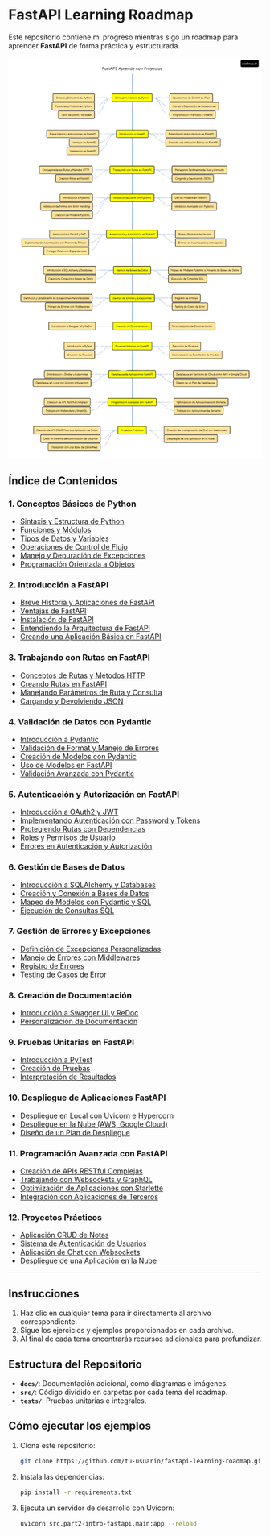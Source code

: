 # FastAPI Learning Roadmap  

Este repositorio contiene mi progreso mientras sigo un roadmap para aprender **FastAPI** de forma práctica y estructurada.  

![Roadmap](./docs/roadmap-image.png)  

## **Índice de Contenidos**

### **1. Conceptos Básicos de Python**
- [Sintaxis y Estructura de Python](./src/part1-python-basics/theory/syntax_and_structure.md)
- [Funciones y Módulos](./src/part1-python-basics/theory/functions_and_modules.md)
- [Tipos de Datos y Variables](./src/part1-python-basics/theory/data_types_and_variables.md)
- [Operaciones de Control de Flujo](./src/part1-python-basics/theory/control_flow.md)
- [Manejo y Depuración de Excepciones](./src/part1-python-basics/theory/exceptions_debugging.md)
- [Programación Orientada a Objetos](./src/part1-python-basics/theory/OOP.md)

### **2. Introducción a FastAPI**
- [Breve Historia y Aplicaciones de FastAPI](./fastapi/introduction.md)
- [Ventajas de FastAPI](./fastapi/advantages.md)
- [Instalación de FastAPI](./fastapi/installation.md)
- [Entendiendo la Arquitectura de FastAPI](./fastapi/architecture.md)
- [Creando una Aplicación Básica en FastAPI](./fastapi/basic_app.md)

### **3. Trabajando con Rutas en FastAPI**
- [Conceptos de Rutas y Métodos HTTP](./fastapi/routes_and_methods.md)
- [Creando Rutas en FastAPI](./fastapi/creating_routes.md)
- [Manejando Parámetros de Ruta y Consulta](./fastapi/parameters.md)
- [Cargando y Devolviendo JSON](./fastapi/returning_json.md)

### **4. Validación de Datos con Pydantic**
- [Introducción a Pydantic](./pydantic/introduction.md)
- [Validación de Format y Manejo de Errores](./pydantic/validation_and_errors.md)
- [Creación de Modelos con Pydantic](./pydantic/models.md)
- [Uso de Modelos en FastAPI](./pydantic/models_in_fastapi.md)
- [Validación Avanzada con Pydantic](./pydantic/advanced_validation.md)

### **5. Autenticación y Autorización en FastAPI**
- [Introducción a OAuth2 y JWT](./auth/introduction_oauth2_jwt.md)
- [Implementando Autenticación con Password y Tokens](./auth/password_and_tokens.md)
- [Protegiendo Rutas con Dependencias](./auth/protecting_routes.md)
- [Roles y Permisos de Usuario](./auth/roles_and_permissions.md)
- [Errores en Autenticación y Autorización](./auth/errors.md)

### **6. Gestión de Bases de Datos**
- [Introducción a SQLAlchemy y Databases](./database/introduction_sqlalchemy.md)
- [Creación y Conexión a Bases de Datos](./database/connection.md)
- [Mapeo de Modelos con Pydantic y SQL](./database/model_mapping.md)
- [Ejecución de Consultas SQL](./database/sql_queries.md)

### **7. Gestión de Errores y Excepciones**
- [Definición de Excepciones Personalizadas](./errors/custom_exceptions.md)
- [Manejo de Errores con Middlewares](./errors/middleware_handling.md)
- [Registro de Errores](./errors/logging.md)
- [Testing de Casos de Error](./errors/error_testing.md)

### **8. Creación de Documentación**
- [Introducción a Swagger UI y ReDoc](./documentation/swagger_redoc.md)
- [Personalización de Documentación](./documentation/customization.md)

### **9. Pruebas Unitarias en FastAPI**
- [Introducción a PyTest](./testing/pytest_intro.md)
- [Creación de Pruebas](./testing/test_creation.md)
- [Interpretación de Resultados](./testing/result_analysis.md)

### **10. Despliegue de Aplicaciones FastAPI**
- [Despliegue en Local con Uvicorn e Hypercorn](./deployment/local_deployment.md)
- [Despliegue en la Nube (AWS, Google Cloud)](./deployment/cloud_deployment.md)
- [Diseño de un Plan de Despliegue](./deployment/deployment_plan.md)

### **11. Programación Avanzada con FastAPI**
- [Creación de APIs RESTful Complejas](./advanced/restful_apis.md)
- [Trabajando con Websockets y GraphQL](./advanced/websockets_graphql.md)
- [Optimización de Aplicaciones con Starlette](./advanced/optimization.md)
- [Integración con Aplicaciones de Terceros](./advanced/third_party_integration.md)

### **12. Proyectos Prácticos**
- [Aplicación CRUD de Notas](./projects/notes_crud.md)
- [Sistema de Autenticación de Usuarios](./projects/user_authentication.md)
- [Aplicación de Chat con Websockets](./projects/chat_websockets.md)
- [Despliegue de una Aplicación en la Nube](./projects/cloud_deployment.md)

---

## **Instrucciones**
1. Haz clic en cualquier tema para ir directamente al archivo correspondiente.
2. Sigue los ejercicios y ejemplos proporcionados en cada archivo.
3. Al final de cada tema encontrarás recursos adicionales para profundizar.


## Estructura del Repositorio  
- **`docs/`**: Documentación adicional, como diagramas e imágenes.  
- **`src/`**: Código dividido en carpetas por cada tema del roadmap.  
- **`tests/`**: Pruebas unitarias e integrales.  

## Cómo ejecutar los ejemplos  
1. Clona este repositorio:  
   ```bash
   git clone https://github.com/tu-usuario/fastapi-learning-roadmap.git
   ```
2. Instala las dependencias:

    ```bash
    pip install -r requirements.txt
    ```

3. Ejecuta un servidor de desarrollo con Uvicorn:

    ```bash
    uvicorn src.part2-intro-fastapi.main:app --reload
    ```